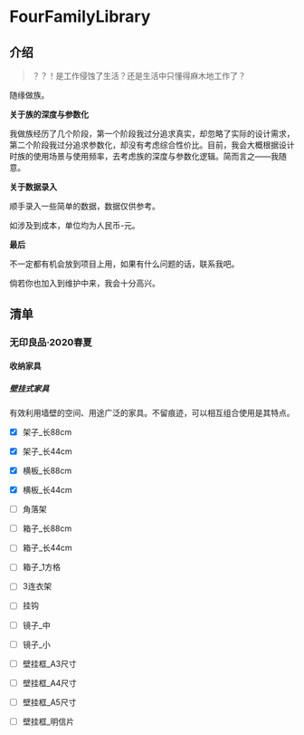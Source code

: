 # FourFamilyLibrary

## 介绍

> ？？！是工作侵蚀了生活？还是生活中只懂得麻木地工作了？

随缘做族。

**关于族的深度与参数化**

我做族经历了几个阶段，第一个阶段我过分追求真实，却忽略了实际的设计需求，第二个阶段我过分追求参数化，却没有考虑综合性价比。目前，我会大概根据设计时族的使用场景与使用频率，去考虑族的深度与参数化逻辑。简而言之——我随意。

**关于数据录入**

顺手录入一些简单的数据，数据仅供参考。

如涉及到成本，单位均为人民币-元。

**最后**

不一定都有机会放到项目上用，如果有什么问题的话，联系我吧。

倘若你也加入到维护中来，我会十分高兴。

## 清单

### 无印良品·2020春夏

#### 收纳家具

##### 壁挂式家具

有效利用墙壁的空间、用途广泛的家具。不留痕迹，可以相互组合使用是其特点。

- [x] 架子_长88cm
- [x] 架子_长44cm
- [x] 横板_长88cm
- [x] 横板_长44cm

- [ ] 角落架
- [ ] 箱子_长88cm
- [ ] 箱子_长44cm
- [ ] 箱子_1方格
- [ ] 3连衣架
- [ ] 挂钩
- [ ] 镜子_中
- [ ] 镜子_小
- [ ] 壁挂框_A3尺寸
- [ ] 壁挂框_A4尺寸
- [ ] 壁挂框_A5尺寸
- [ ] 壁挂框_明信片

